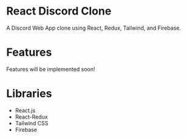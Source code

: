 # React Discord Clone
A Discord Web App clone using React, Redux, Tailwind, and Firebase.

# Features
Features will be implemented soon!

# Libraries
- React.js
- React-Redux
- Tailwind CSS
- Firebase